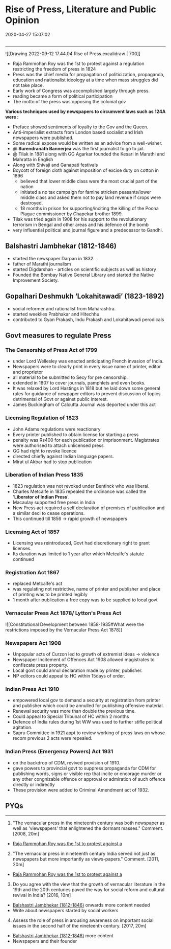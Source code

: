 # Rise of Press, Literature and Public Opinion
2020-04-27 15:07:02

```toc
```
---

![[Drawing 2022-09-12 17.44.04 Rise of Press.excalidraw | 700]]

-   Raja Rammohan Roy was the 1st to protest against a regulation restricting the freedom of press in 1824
-   Press was the chief media for propagation of politicization, propaganda, education and nationalist ideology at a time when mass struggles did not take place.
-   Early work of Congress was accomplished largely through press.
-   reading became a form of political participation
-   The motto of the press was opposing the colonial gov

**Various techniques used by newspapers to circumvent laws such as 124A were :**
-   Preface showed sentiments of loyalty to the Gov and the Queen.
-   Anti-imperialist extracts from London based socialist and Irish newspapers were published.
-   Some radical expose would be written as an advice from a well-wisher.
- @  **Surendranath Bannerjea** was the first journalist to go to jail.
- @  Tilak in 1881 along with GG Agarkar founded the Kesari in Marathi and Mahratta in English
-   Along with Shivaji and Ganapati festivals
-   Boycott of foreign cloth against imposition of excise duty on cotton in 1896
    -   believed that lower middle class were the most crucial part of the nation
    -   initiated a no tax campaign for famine stricken peasants/lower middle class and asked them not to pay land revenue if crops were destroyed.
    -   18 months in prison for supporting/inciting the killing of the Poona Plague commissioner by Chapekar brother 1899.
-   Tilak was tried again in 1908 for his support to the revolutionary terrorism in Bengal and other areas and his defence of the bomb
-   very influential political and journal figure and a predecessor to Gandhi.

## Balshastri Jambhekar (1812-1846)

-   started the newspaper Darpan in 1832. 
-   father of Marathi journalism
-   started Digdarshan - articles on scientific subjects as well as history
-   Founded the Bombay Native General Library and started the Native Improvement Society.

## Gopalhari Deshmukh ‘Lokahitawadi’ (1823-1892)

-   social reformer and rationalist from Maharashtra. 
-   started weeklies Prabhakar and Hitechhu
-   contributed to Gyan Prakash, Indu Prakash and Lokahitawadi perodicals


## Govt measures to regulate Press 

### The Censorship of Press Act of 1799 
- under Lord Wellesley was enacted anticipating French invasion of India. 
- Newspapers were to clearly print in every issue name of printer, editor and proprietor
- all material to be submitted to Secy for pre censorship.
- extended in 1807 to cover journals, pamphlets and even books.
- It was relaxed by Lord Hastings in 1818 but he laid down some general rules for guidance of newpaper editors to prevent discussion of topics detrimental of Govt or against public interest.
- James Buckingham of Calcutta Journal was deported under this act 

### Licensing Regulation of 1823
- John Adams regulations were reactionary 
- Every printer published to obtain license for starting a press
- penalty was Rs400 for each publication or imprisonment. Magistrates were authorised to attach unlicensed press
- GG had right to revoke licence
- directed chiefly against Indian language papers.
- Mirat ul Akbar had to stop publication 

### Liberation of Indian Press 1835 
- 1823 regulation was not revoked under Bentinck who was liberal.
- Charles Metcalfe in 1835 repealed the ordinance was called the '**Liberator of Indian Press**'.
- Macaulay supported free press in India
- New Press act required a self declaration of premises of publication and a similar decl to cease operations.
- This continued till 1856 -> rapid growth of newspapers


### Licensing Act of 1857
- Licensing was reintroduced, Govt had discretionary right to grant licenses.
- Its duration was limited to 1 year after which Metcalfe's statute continued

### Registration Act 1867
- replaced Metcalfe's act
- was regulating not restrictive, name of printer and publisher and place of printing was to be printed legibly
- 1 month after publication a free copy was to be supplied to local govt

### Vernacular Press Act 1878/ Lytton's Press Act
![[Constitutional Development between 1858-1935#What were the restrictions imposed by the Vernacular Press Act 1878]]

### Newspapers Act 1908
- Unpopular acts of Curzon led to growth of extremist ideas -> violence
- Newspaper Incitement of Offences Act 1908 allowed magistrates to confiscate press property.
- Local govt could annul declaration made by printer, publisher.
- NP editors could appeal to HC within 15days of order.

### Indian Press Act 1910
- empowered local gov to demand a security at registration from printer and publisher which could be annulled for publishing offensive material. 
- Renewal security was more than double the previous time.
- Could appeal to Special Tribunal of HC within 2 months
- Defence of India rules during 1st WW was used to further stifle political agitation.
- Sapru Committee in 1921 appt to review working of press laws on whose recom previous 2 acts were repealed.
### Indian Press (Emergency Powers) Act 1931
- on the backdrop of CDM, revived provision of 1910.
- gave powers to provincial govt to suppress propaganda for CDM for publishing words, signs or visible rep that incite or encorage murder or any other congnizable offence or approval or admiration of such offence directly or indirectly
- These provision were added to Criminal Amendment act of 1932.


## PYQs

---

1. "The vernacular press in the nineteenth century was both newspaper as well as 'viewspapers' that enlightened the dormant masses." Comment. [2008, 20m]
-   [Raja Rammohan Roy was the 1st to protest against a](onenote:[[Rise]]%20of%20Press,%20Literature%20and%20Public%20Opinion&section-id={B79FD829-FA0F-426F-B425-A852F19A4727}&page-id={D7ADF85E-456B-458A-AD2E-0C735C631F11}&object-id={A04A794A-653E-422E-9CA0-8F808735E385}&16&base-path=https://d.docs.live.net/bbc8be5bd337910c/Documents/History%20Optional/Modern%20History/Part%20I/Social%5eJ%20Cultural%20Dev.one)




2. "The vernacular press in nineteenth century India served not just as newspapers but more importantly as views-papers." Comment. [2011, 20m]
-   [Raja Rammohan Roy was the 1st to protest against a](onenote:[[Rise]]%20of%20Press,%20Literature%20and%20Public%20Opinion&section-id={B79FD829-FA0F-426F-B425-A852F19A4727}&page-id={D7ADF85E-456B-458A-AD2E-0C735C631F11}&object-id={A04A794A-653E-422E-9CA0-8F808735E385}&16&base-path=https://d.docs.live.net/bbc8be5bd337910c/Documents/History%20Optional/Modern%20History/Part%20I/Social%5eJ%20Cultural%20Dev.one)






3. Do you agree with the view that the growth of vernacular literature in the 19th and the 20th centuries paved the way for social reform and cultural revival in India? [2016, 10m]
-   [Balshastri Jambhekar
(1812-1846)](onenote:[[Rise]]%20of%20Press,%20Literature%20and%20Public%20Opinion&section-id={B79FD829-FA0F-426F-B425-A852F19A4727}&page-id={D7ADF85E-456B-458A-AD2E-0C735C631F11}&object-id={42A58397-AB35-4718-95B9-60663279B2AC}&11&base-path=https://d.docs.live.net/bbc8be5bd337910c/Documents/History%20Optional/Modern%20History/Part%20I/Social%5eJ%20Cultural%20Dev.one) onwards more content needed
-   Write about newspapers started by social workers
 





4. Assess the role of press in arousing awareness on important social issues in the second
half of the nineteenth century. [2017, 20m]
-   [Balshastri Jambhekar
(1812-1846)](onenote:[[Rise]]%20of%20Press,%20Literature%20and%20Public%20Opinion&section-id={B79FD829-FA0F-426F-B425-A852F19A4727}&page-id={D7ADF85E-456B-458A-AD2E-0C735C631F11}&object-id={42A58397-AB35-4718-95B9-60663279B2AC}&11&base-path=https://d.docs.live.net/bbc8be5bd337910c/Documents/History%20Optional/Modern%20History/Part%20I/Social%5eJ%20Cultural%20Dev.one) more content
-   Newspapers and their founder